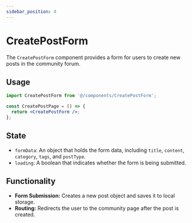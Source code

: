 ```yaml
---
sidebar_position: 4
---
```


# CreatePostForm

The `CreatePostForm` component provides a form for users to create new posts in the community forum.

## Usage

```jsx
import CreatePostForm from '@/components/CreatePostForm';

const CreatePostPage = () => {
  return <CreatePostForm />;
};
```

## State

*   `formData`: An object that holds the form data, including `title`, `content`, `category`, `tags`, and `postType`.
*   `loading`: A boolean that indicates whether the form is being submitted.

## Functionality

*   **Form Submission:** Creates a new post object and saves it to local storage.
*   **Routing:** Redirects the user to the community page after the post is created.
